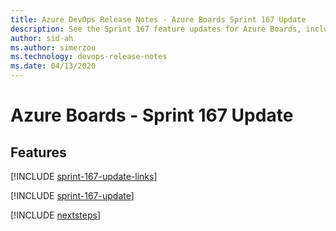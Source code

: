 ```yaml
---
title: Azure DevOps Release Notes - Azure Boards Sprint 167 Update
description: See the Sprint 167 feature updates for Azure Boards, including next steps.
author: sid-ah
ms.author: simerzou
ms.technology: devops-release-notes
ms.date: 04/13/2020
---
```


# Azure Boards - Sprint 167 Update

## Features

[!INCLUDE [sprint-167-update-links](../includes/boards/sprint-167-update-links.md)]

[!INCLUDE [sprint-167-update](../includes/boards/sprint-167-update.md)]

[!INCLUDE [nextsteps](../includes/nextsteps.md)]